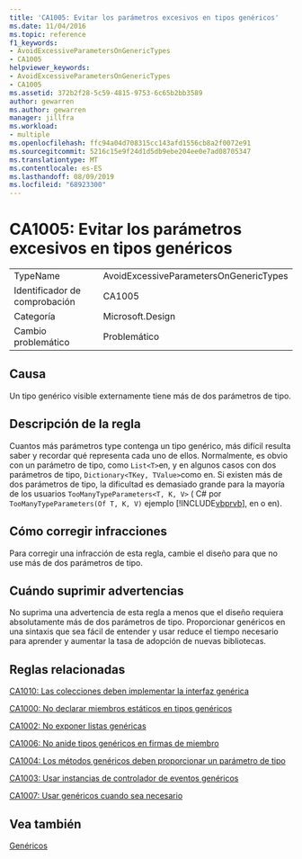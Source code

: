 ```yaml
---
title: 'CA1005: Evitar los parámetros excesivos en tipos genéricos'
ms.date: 11/04/2016
ms.topic: reference
f1_keywords:
- AvoidExcessiveParametersOnGenericTypes
- CA1005
helpviewer_keywords:
- AvoidExcessiveParametersOnGenericTypes
- CA1005
ms.assetid: 372b2f28-5c59-4815-9753-6c65b2bb3589
author: gewarren
ms.author: gewarren
manager: jillfra
ms.workload:
- multiple
ms.openlocfilehash: ffc94a04d708315cc143afd1556cb8a2f0072e91
ms.sourcegitcommit: 5216c15e9f24d1d5db9ebe204ee0e7ad08705347
ms.translationtype: MT
ms.contentlocale: es-ES
ms.lasthandoff: 08/09/2019
ms.locfileid: "68923300"
---
```

# <a name="ca1005-avoid-excessive-parameters-on-generic-types"></a>CA1005: Evitar los parámetros excesivos en tipos genéricos

|||
|-|-|
|TypeName|AvoidExcessiveParametersOnGenericTypes|
|Identificador de comprobación|CA1005|
|Categoría|Microsoft.Design|
|Cambio problemático|Problemático|

## <a name="cause"></a>Causa
Un tipo genérico visible externamente tiene más de dos parámetros de tipo.

## <a name="rule-description"></a>Descripción de la regla
Cuantos más parámetros type contenga un tipo genérico, más difícil resulta saber y recordar qué representa cada uno de ellos. Normalmente, es obvio con un parámetro de tipo, como `List<T>`en, y en algunos casos con dos parámetros de tipo, `Dictionary<TKey, TValue>`como en. Si existen más de dos parámetros de tipo, la dificultad es demasiado grande para la mayoría de los usuarios `TooManyTypeParameters<T, K, V>` ( C# por `TooManyTypeParameters(Of T, K, V)` ejemplo [!INCLUDE[vbprvb](../code-quality/includes/vbprvb_md.md)], en o en).

## <a name="how-to-fix-violations"></a>Cómo corregir infracciones
Para corregir una infracción de esta regla, cambie el diseño para que no use más de dos parámetros de tipo.

## <a name="when-to-suppress-warnings"></a>Cuándo suprimir advertencias
No suprima una advertencia de esta regla a menos que el diseño requiera absolutamente más de dos parámetros de tipo. Proporcionar genéricos en una sintaxis que sea fácil de entender y usar reduce el tiempo necesario para aprender y aumentar la tasa de adopción de nuevas bibliotecas.

## <a name="related-rules"></a>Reglas relacionadas
[CA1010: Las colecciones deben implementar la interfaz genérica](../code-quality/ca1010-collections-should-implement-generic-interface.md)

[CA1000: No declarar miembros estáticos en tipos genéricos](../code-quality/ca1000-do-not-declare-static-members-on-generic-types.md)

[CA1002: No exponer listas genéricas](../code-quality/ca1002-do-not-expose-generic-lists.md)

[CA1006: No anide tipos genéricos en firmas de miembro](../code-quality/ca1006-do-not-nest-generic-types-in-member-signatures.md)

[CA1004: Los métodos genéricos deben proporcionar un parámetro de tipo](../code-quality/ca1004-generic-methods-should-provide-type-parameter.md)

[CA1003: Usar instancias de controlador de eventos genéricos](../code-quality/ca1003-use-generic-event-handler-instances.md)

[CA1007: Usar genéricos cuando sea necesario](../code-quality/ca1007-use-generics-where-appropriate.md)

## <a name="see-also"></a>Vea también
[Genéricos](/dotnet/csharp/programming-guide/generics/index)